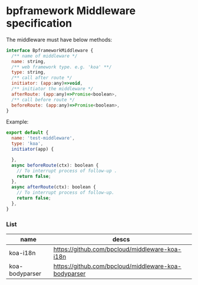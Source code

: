 
# bpframework Middleware specification

The middleware must have below methods:

```js
interface BpframeworkMiddleware {
  /** name of middleware */
  name: string,
  /** web framework type. e.g. 'koa' **/
  type: string,
  /** call after route */
  initiator: (app:any)=>void,
  /** initiator the middleware */
  afterRoute: (app:any)=>Promise<boolean>,
  /** call before route */
  beforeRoute: (app:any)=>Promise<boolean>,
}
```

Example:

```js
export default {
  name: 'test-middleware',
  type: 'koa',
  initiator(app) {

  },
  async beforeRoute(ctx): boolean {
    // To interrupt process of follow-up .
    return false;
  },
  async afterRoute(ctx): boolean {
    // To interrupt process of follow-up.
    return false;
  },
}
```

### List

| name           | descs                                                |
| -------------- | ---------------------------------------------------- |
| koa-i18n       | https://github.com/bpcloud/middleware-koa-i18n       |
| koa-bodyparser | https://github.com/bpcloud/middleware-koa-bodyparser |